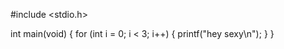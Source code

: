 #include <stdio.h>

int main(void)
{
  for (int i = 0; i < 3; i++)
  {
      printf("hey sexy\n");
  }
}
